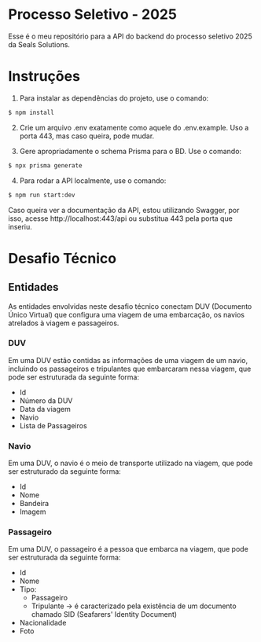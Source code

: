# Processo Seletivo - 2025
Esse é o meu repositório para a API do backend do processo seletivo 2025 da Seals Solutions.

# Instruções

1. Para instalar as dependências do projeto, use o comando:
```bash
$ npm install
```

2. Crie um arquivo .env exatamente como aquele do .env.example. Uso a porta 443, mas caso queira, pode mudar.

3. Gere apropriadamente o schema Prisma para o BD. Use o comando: 
```bash
$ npx prisma generate
```

4. Para rodar a API localmente, use o comando:
```bash
$ npm run start:dev
```

Caso queira ver a documentação da API, estou utilizando Swagger, por isso, acesse http://localhost:443/api ou substitua 443 pela porta que inseriu.

# Desafio Técnico 
## Entidades
As entidades envolvidas neste desafio técnico conectam DUV (Documento Único Virtual) que configura uma viagem de uma embarcação, os navios atrelados à viagem e passageiros.

### DUV
Em uma DUV estão contidas as informações de uma viagem de um navio, incluindo os passageiros e tripulantes que embarcaram nessa viagem, que pode ser estruturada da seguinte forma:

- Id
- Número da DUV
- Data da viagem
- Navio 
- Lista de Passageiros

### Navio
Em uma DUV, o navio é o meio de transporte utilizado na viagem, que pode ser estruturado da seguinte forma:

- Id
- Nome
- Bandeira
- Imagem

### Passageiro
Em uma DUV, o passageiro é a pessoa que embarca na viagem, que pode ser estruturada da seguinte forma:

- Id
- Nome
- Tipo: 
  - Passageiro
  - Tripulante -> é caracterizado pela existência de um documento chamado SID (Seafarers' Identity Document)
- Nacionalidade
- Foto